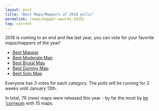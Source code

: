 ```yaml
---
layout: post
title: "Best Maps/Mappers of 2018 polls"
permalink: /news/mapper-awards-2018/
tag: current
---
```


2018 is coming to an end and like last year, you can vote for your favorite maps/mappers of the year!

- [Best Mapper](https://forum.ddnet.tw/viewtopic.php?f=94&t=6715)
- [Best Moderate Map](https://forum.ddnet.tw/viewtopic.php?f=94&t=6711)
- [Best Brutal Map](https://forum.ddnet.tw/viewtopic.php?f=94&t=6712)
- [Best Dummy Map](https://forum.ddnet.tw/viewtopic.php?f=94&t=6713)
- [Best Solo Map](https://forum.ddnet.tw/viewtopic.php?f=94&t=6714)

Everyone has 3 votes for each category. The polls will be running for 2 weeks until January 13th.

In total, 79 (new) maps were released this year - by far the most by [Im 'corneum](https://ddnet.tw/mappers/Im-32--39-corneum/) with 15 maps.

